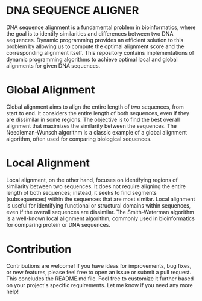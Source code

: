 # DNA SEQUENCE ALIGNER
DNA sequence alignment is a fundamental problem in bioinformatics, where the goal is to identify similarities and differences between two DNA sequences. Dynamic programming provides an efficient solution to this problem by allowing us to compute the optimal alignment score and the corresponding alignment itself.
This repository contains implementations of dynamic programming algorithms to achieve optimal local and global alignments for given DNA sequences.

# Global Alignment
Global alignment aims to align the entire length of two sequences, from start to end. It considers the entire length of both sequences, even if they are dissimilar in some regions. The objective is to find the best overall alignment that maximizes the similarity between the sequences. The Needleman-Wunsch algorithm is a classic example of a global alignment algorithm, often used for comparing biological sequences.

# Local Alignment
Local alignment, on the other hand, focuses on identifying regions of similarity between two sequences. It does not require aligning the entire length of both sequences; instead, it seeks to find segments (subsequences) within the sequences that are most similar. Local alignment is useful for identifying functional or structural domains within sequences, even if the overall sequences are dissimilar. The Smith-Waterman algorithm is a well-known local alignment algorithm, commonly used in bioinformatics for comparing protein or DNA sequences.

# Contribution
Contributions are welcome! If you have ideas for improvements, bug fixes, or new features, please feel free to open an issue or submit a pull request. 
This concludes the README.md file. Feel free to customize it further based on your project's specific requirements. Let me know if you need any more help!
